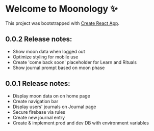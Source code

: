 # Welcome to Moonology ✨

This project was bootstrapped with [Create React App](https://github.com/facebook/create-react-app).

## 0.0.2 Release notes:
- Show moon data when logged out
- Optimize styling for mobile use
- Create 'come back soon' placeholder for Learn and Rituals
- Show journal prompt based on moon phase

## 0.0.1 Release notes:
- Display moon data on on home page
- Create navigation bar
- Display users' journals on Journal page
- Secure firebase via rules
- Create new journal entry
- Create & implement prod and dev DB with environment variables






